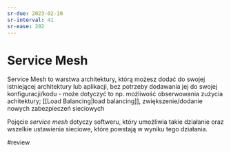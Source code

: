 ```yaml
---
sr-due: 2023-02-10
sr-interval: 41
sr-ease: 202
---
```


# Service Mesh

Service Mesh to warstwa architektury, którą możesz dodać do swojej istniejącej architektury lub aplikacji, bez potrzeby dodawania jej do swojej konfiguracji/kodu - może dotyczyć to np. możliwość obserwowania zużycia achitektury; [[Load Balancing|load balancing]], zwiększenie/dodanie nowych zabezpieczeń sieciowych

Pojęcie *service mesh* dotyczy softweru, który umożliwia takie działanie oraz wszelkie ustawienia sieciowe, które powstają w wyniku tego działania.

#review